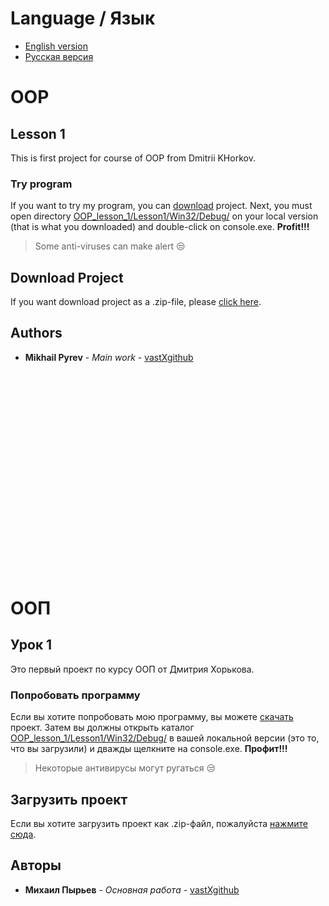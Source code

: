 # Language / Язык
* [English version](https://github.com/vastXgithub/OOP_lesson_1/blob/master/README.md#oop)
* [Русская версия](https://github.com/vastXgithub/OOP_lesson_1/blob/master/README.md#%D0%BE%D0%BE%D0%BF)
# OOP
## Lesson 1
This is first project for course of OOP from Dmitrii KHorkov.
### Try program
If you want to try my program, you can [download](https://github.com/vastXgithub/OOP_lesson_1/archive/master.zip) project.
Next, you must open directory [OOP_lesson_1/Lesson1/Win32/Debug/](https://github.com/vastXgithub/OOP_lesson_1/tree/master/Lesson1/Win32/Debug) on your local version (that is what you downloaded) and double-click on console.exe. **Profit!!!**
> Some anti-viruses can make alert :unamused:
## Download Project
If you want download project as a .zip-file, please [click here](https://github.com/vastXgithub/OOP_lesson_1/archive/master.zip).
## Authors
* **Mikhail Pyrev** - *Main work* - [vastXgithub](https://github.com/vastXgithub)

<br />
<br />
<br />
<br />
<br />
<br />
<br />
<br />
<br />
<br />
<br />
<br />
<br />
<br />
<br />
<br />
<br />
<br />
<br />

# ООП
## Урок 1
Это первый проект по курсу ООП от Дмитрия Хорькова.
### Попробовать программу
Если вы хотите попробовать мою программу, вы можете [скачать](https://github.com/vastXgithub/OOP_lesson_1/archive/master.zip) проект.
Затем вы должны открыть каталог [OOP_lesson_1/Lesson1/Win32/Debug/](https://github.com/vastXgithub/OOP_lesson_1/tree/master/Lesson1/Win32/Debug) в вашей локальной версии (это то, что вы загрузили) и дважды щелкните на console.exe. **Профит!!!**
> Некоторые антивирусы могут ругаться :unamused:
## Загрузить проект
Если вы хотите загрузить проект как .zip-файл, пожалуйста [нажмите сюда](https://github.com/vastXgithub/OOP_lesson_1/archive/master.zip).
## Авторы
* **Михаил Пырьев** - *Основная работа* - [vastXgithub](https://github.com/vastXgithub)
